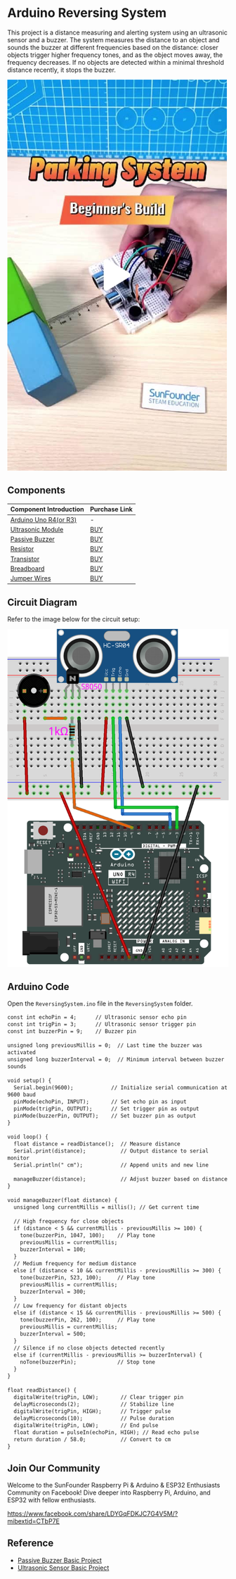 # Arduino Reversing System

 This project is a distance measuring and alerting system using an ultrasonic sensor and a buzzer. The system measures the distance to an object and sounds the buzzer at different frequencies based on the distance: closer objects trigger higher frequency tones, and as the object moves away, the frequency decreases. If no objects are detected within a minimal threshold distance recently, it stops the buzzer.

[![Arduino Reversing System](Pic/reversing-system-video-cover.jpg)](https://www.tiktok.com/@sunfounder_official/video/7383559146429254942 "Arduino Reversing System")


## Components

| Component Introduction         | Purchase Link  |
|--------------------------------|----------------|
| [Arduino Uno R4(or R3)](https://docs.sunfounder.com/projects/elite-explorer-kit/en/latest/components/component_uno.html#uno-r4-wifi)       | -              |
| [Ultrasonic Module](https://docs.sunfounder.com/projects/elite-explorer-kit/en/latest/components/component_ultrasonic_sensor.html#cpn-ultrasonic)         | [BUY](https://www.sunfounder.com/products/5pcs-hc-sr04-ultrasonic-module-distance-sensor?ref=tiktok1&utm_source=github)       |
| [Passive Buzzer](https://docs.sunfounder.com/projects/elite-explorer-kit/en/latest/components/component_buzzer.html#cpn-buzzer)                     | [BUY](https://www.sunfounder.com/products/20pcs-3-5v-2-terminals-passive-buzzer?ref=tiktok1&utm_source=github)       |
| [Resistor](https://docs.sunfounder.com/projects/elite-explorer-kit/en/latest/components/component_resistor.html#cpn-resistor)                     | [BUY](https://www.sunfounder.com/products/1-4w-resistor-assortment-kit-40-values-400pcs?ref=tiktok1&utm_source=github)       |
| [Transistor](https://docs.sunfounder.com/projects/elite-explorer-kit/en/latest/components/component_transistor.html#cpn-transistor)                     | [BUY](https://www.sunfounder.com/products/10-values-200pcs-power-supply-general-transistor-npn-pnp-assortment-kit-bc337-bc327-2n2222-2n2907-2n3904-2n3906-s8050-s8550-a1015-c1815-set?ref=tiktok1&utm_source=github)       |
| [Breadboard](https://docs.sunfounder.com/projects/elite-explorer-kit/en/latest/components/component_buzzer.html#buzzer)                | [BUY](https://www.sunfounder.com/products/20pcs-3-5v-2-terminals-passive-buzzer?ref=tiktok1&utm_source=github)       |
| [Jumper Wires](https://docs.sunfounder.com/projects/elite-explorer-kit/en/latest/components/component_wires.html#cpn-wires)              | [BUY](https://www.sunfounder.com/products/560pcs-jumper-wire-kit-with-14-lengths?ref=tiktok1&utm_source=github)       |

## Circuit Diagram

Refer to the image below for the circuit setup:

![Circuit Diagram](ReversingSystemCircuit.png)

## Arduino Code

Open the `ReversingSystem.ino` file in the `ReversingSystem` folder.

```arduino
const int echoPin = 4;      // Ultrasonic sensor echo pin
const int trigPin = 3;      // Ultrasonic sensor trigger pin
const int buzzerPin = 9;    // Buzzer pin

unsigned long previousMillis = 0;  // Last time the buzzer was activated
unsigned long buzzerInterval = 0;  // Minimum interval between buzzer sounds

void setup() {
  Serial.begin(9600);            // Initialize serial communication at 9600 baud
  pinMode(echoPin, INPUT);       // Set echo pin as input
  pinMode(trigPin, OUTPUT);      // Set trigger pin as output
  pinMode(buzzerPin, OUTPUT);    // Set buzzer pin as output
}

void loop() {
  float distance = readDistance();  // Measure distance
  Serial.print(distance);           // Output distance to serial monitor
  Serial.println(" cm");            // Append units and new line

  manageBuzzer(distance);           // Adjust buzzer based on distance
}

void manageBuzzer(float distance) {
  unsigned long currentMillis = millis(); // Get current time

  // High frequency for close objects
  if (distance < 5 && currentMillis - previousMillis >= 100) {
    tone(buzzerPin, 1047, 100);    // Play tone
    previousMillis = currentMillis;
    buzzerInterval = 100;  
  } 
  // Medium frequency for medium distance
  else if (distance < 10 && currentMillis - previousMillis >= 300) {
    tone(buzzerPin, 523, 100);     // Play tone
    previousMillis = currentMillis;
    buzzerInterval = 300;  
  } 
  // Low frequency for distant objects
  else if (distance < 15 && currentMillis - previousMillis >= 500) {
    tone(buzzerPin, 262, 100);     // Play tone
    previousMillis = currentMillis;
    buzzerInterval = 500;  
  } 
  // Silence if no close objects detected recently
  else if (currentMillis - previousMillis >= buzzerInterval) {
    noTone(buzzerPin);             // Stop tone
  }
}

float readDistance() {
  digitalWrite(trigPin, LOW);       // Clear trigger pin
  delayMicroseconds(2);             // Stabilize line
  digitalWrite(trigPin, HIGH);      // Trigger pulse
  delayMicroseconds(10);            // Pulse duration
  digitalWrite(trigPin, LOW);       // End pulse
  float duration = pulseIn(echoPin, HIGH); // Read echo pulse
  return duration / 58.0;           // Convert to cm
}
```

## Join Our Community

Welcome to the SunFounder Raspberry Pi & Arduino & ESP32 Enthusiasts Community on Facebook! Dive deeper into Raspberry Pi, Arduino, and ESP32 with fellow enthusiasts.

https://www.facebook.com/share/LDYGqFDKJC7G4V5M/?mibextid=CTbP7E

## Reference

- [Passive Buzzer Basic Project](https://docs.sunfounder.com/projects/elite-explorer-kit/en/latest/basic_projects/16_basic_passive_buzzer.html#passive-buzzer)
- [Ultrasonic Sensor Basic Project](https://docs.sunfounder.com/projects/elite-explorer-kit/en/latest/basic_projects/06_basic_ultrasonic_sensor.html#ultrasonic)
